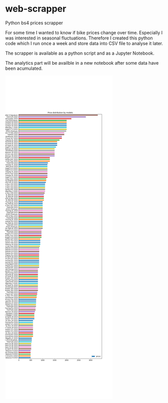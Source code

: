 # web-scrapper
Python bs4 prices scrapper

For some time I wanted to know if bike prices change over time. Especially I was interested in seasonal fluctuations.
Therefore I created this python code which I run once a week and store data into CSV file to analyse it later.

The scrapper is available as a python script and as a Jupyter Notebook.

The analytics part will be availble in a new notebook after some data have been acumulated.

![alt](price_model.png)